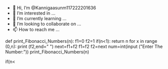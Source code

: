 - 👋 Hi, I’m @Kannigaasunm117222201636
- 👀 I’m interested in ...
- 🌱 I’m currently learning ...
- 💞️ I’m looking to collaborate on ...
- 📫 How to reach me ...

<!---
Kannigaasunm117222201636/Kannigaasunm117222201636 is a ✨ special ✨ repository because its `README.md` (this file) appears on your GitHub profile.
You can click the Preview link to take a look at your changes.
--->
def print_Fibonacci_Numbers(n):
f1=0
f2=1
if(n<1):
 return n
for x in range (0,n):
  print (f2,end=" ")
  next=f1+f2
  f1=f2
  f2=next
num=int(input ("Enter The Number:"))
print_Fibonacci_Numbers(n)

if(n<
